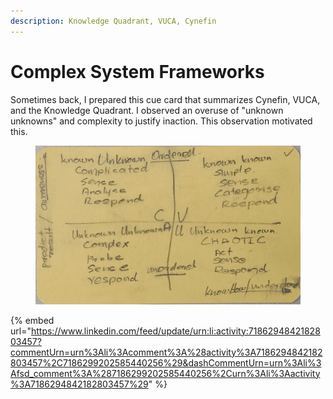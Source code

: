 ```yaml
---
description: Knowledge Quadrant, VUCA, Cynefin
---
```


# Complex System Frameworks

Sometimes back, I prepared this cue card that summarizes Cynefin, VUCA, and the Knowledge Quadrant. I observed an overuse of "unknown unknowns" and complexity to justify inaction. This observation motivated this.

<figure><img src="../../../.gitbook/assets/image (2).png" alt=""><figcaption></figcaption></figure>

{% embed url="https://www.linkedin.com/feed/update/urn:li:activity:7186294842182803457?commentUrn=urn%3Ali%3Acomment%3A%28activity%3A7186294842182803457%2C7186299202585440256%29&dashCommentUrn=urn%3Ali%3Afsd_comment%3A%287186299202585440256%2Curn%3Ali%3Aactivity%3A7186294842182803457%29" %}

